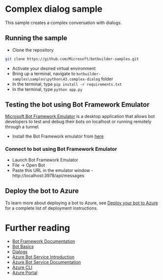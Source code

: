 # Complex dialog sample

This sample creates a complex conversation with dialogs.

## Running the sample
- Clone the repository
```bash
git clone https://github.com/Microsoft/botbuilder-samples.git
```
- Activate your desired virtual environment
- Bring up a terminal, navigate to `botbuilder-samples\samples\python\43.complex-dialog` folder
- In the terminal, type `pip install -r requirements.txt`
- In the terminal, type `python app.py`

## Testing the bot using Bot Framework Emulator
[Microsoft Bot Framework Emulator](https://github.com/microsoft/botframework-emulator) is a desktop application that allows bot developers to test and debug their bots on localhost or running remotely through a tunnel.

- Install the Bot Framework emulator from [here](https://github.com/Microsoft/BotFramework-Emulator/releases)

### Connect to bot using Bot Framework Emulator
- Launch Bot Framework Emulator
- File -> Open Bot
- Paste this URL in the emulator window - http://localhost:3978/api/messages

## Deploy the bot to Azure

To learn more about deploying a bot to Azure, see [Deploy your bot to Azure](https://aka.ms/azuredeployment) for a complete list of deployment instructions.

# Further reading

- [Bot Framework Documentation](https://docs.botframework.com)
- [Bot Basics](https://docs.microsoft.com/azure/bot-service/bot-builder-basics?view=azure-bot-service-4.0)
- [Dialogs](https://docs.microsoft.com/azure/bot-service/bot-builder-concept-dialog?view=azure-bot-service-4.0)
- [Azure Bot Service Introduction](https://docs.microsoft.com/azure/bot-service/bot-service-overview-introduction?view=azure-bot-service-4.0)
- [Azure Bot Service Documentation](https://docs.microsoft.com/azure/bot-service/?view=azure-bot-service-4.0)
- [Azure CLI](https://docs.microsoft.com/cli/azure/?view=azure-cli-latest)
- [Azure Portal](https://portal.azure.com)
